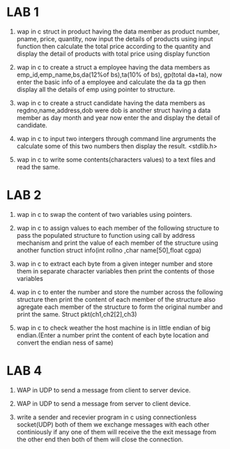 # LAB 1
1. wap in c struct in product having the data member as product number, pname, price, quantity, now input the details of products using input function then calculate the total price according to the quantity and display the detail of products with total price using display function

2. wap in c to create a struct a employee having the data members as emp_id,emp_name,bs,da(12%of bs),ta(10% of bs), gp(total da+ta), now enter the basic info of a employee and calculate the da ta gp then display all the details of emp using pointer to structure.

3. wap in c to create a struct candidate having the data members as regdno,name,address,dob were dob is another struct having a data member as day month and year now enter the and display the detail of candidate.

4. wap in c to input two intergers through command line argruments the calculate some of this two numbers then display the result.
<stdlib.h>

5. wap in c to write some contents(characters values) to a text files and read the same.

# LAB 2
1. wap in c to swap the content of two variables using pointers.

2. wap in c to assign values to each member of the following structure to pass the populated structure to function using call by address mechanism and print the value of each member of the structure using another function struct info(int rollno ,char name[50],float cgpa)

3. wap in c to extract each byte from a given integer number and store them in separate character variables then print the contents of those variables 

4. wap in c to enter the number and store the number across the following structure then print the content of each member of the structure also agregate each member of the structure to form the original number and print the same. Struct pkt(ch1,ch2[2],ch3)

5. wap in c to check weather the host machine is in little endian of big endian.(Enter a number print the content of each byte location and convert the endian ness of same)

# LAB 4

1. WAP in UDP to send a message from client to server device.

2. WAP in UDP to send a message from server to client device.

3. write a sender and recevier program in c using connectionless socket(UDP) both of them we exchange messages with each other continiously if any 
one of them will receive the the exit message from the other end then both of them will close the connection.